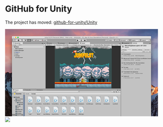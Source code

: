 # GitHub for Unity

The project has moved: [github-for-unity/Unity](https://github.com/github-for-unity/Unity)

[![unity-screenshot](img/screenshot-small.png)](img/screenshot.png)
![](img/empty-pixel.gif)
